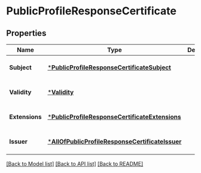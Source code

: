 # PublicProfileResponseCertificate

## Properties
Name | Type | Description | Notes
------------ | ------------- | ------------- | -------------
**Subject** | [***PublicProfileResponseCertificateSubject**](PublicProfileResponse_certificate_subject.md) |  | [optional] [default to null]
**Validity** | [***Validity**](Validity.md) |  | [optional] [default to null]
**Extensions** | [***PublicProfileResponseCertificateExtensions**](PublicProfileResponse_certificate_extensions.md) |  | [optional] [default to null]
**Issuer** | [***AllOfPublicProfileResponseCertificateIssuer**](AllOfPublicProfileResponseCertificateIssuer.md) |  | [optional] [default to null]

[[Back to Model list]](../README.md#documentation-for-models) [[Back to API list]](../README.md#documentation-for-api-endpoints) [[Back to README]](../README.md)

